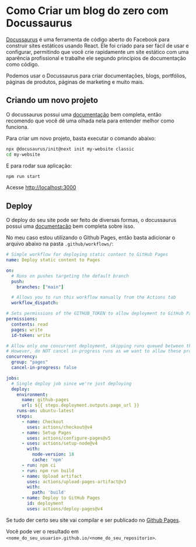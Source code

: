 # Como Criar um blog do zero com Docussaurus

[Docussaurus](https://docusaurus.io/pt-BR/) é uma ferramenta de código aberto do Facebook para construir sites estáticos usando React. Ele foi criado para ser fácil de usar e configurar, permitindo que você crie rapidamente um site estático com uma aparência profissional e trabalhe ele segundo princípios de documentação como código.

Podemos usar o Docussaurus para criar documentações, blogs, portfólios, páginas de produtos, páginas de marketing e muito mais.

## Criando um novo projeto

O docussaurus possui uma [documentação](https://docusaurus.io/pt-BR/docs/category/getting-started) bem completa, então recomendo que você dê uma olhada nela para entender melhor como funciona.

Para criar um novo projeto, basta executar o comando abaixo:
```bash
npx @docusaurus/init@next init my-website classic
cd my-website
```

E para rodar sua aplicação:

```bash
npm run start
```
Acesse [http://localhost:3000](http://localhost:3000)

## Deploy
O deploy do seu site pode ser feito de diversas formas, o docussaurus possui uma [documentação](https://docusaurus.io/pt-BR/docs/deployment) bem completa sobre isso.

No meu caso estou utilizando o Github Pages, então basta adicionar o arquivo abaixo na pasta `.github/workflows/`:

```yaml title=".github/workflows/deploy.yml"
# Simple workflow for deploying static content to GitHub Pages
name: Deploy static content to Pages

on:
  # Runs on pushes targeting the default branch
  push:
    branches: ["main"]

  # Allows you to run this workflow manually from the Actions tab
  workflow_dispatch:

# Sets permissions of the GITHUB_TOKEN to allow deployment to GitHub Pages
permissions:
  contents: read
  pages: write
  id-token: write

# Allow only one concurrent deployment, skipping runs queued between the run in-progress and latest queued.
# However, do NOT cancel in-progress runs as we want to allow these production deployments to complete.
concurrency:
  group: "pages"
  cancel-in-progress: false

jobs:
  # Single deploy job since we're just deploying
  deploy:
    environment:
      name: github-pages
      url: ${{ steps.deployment.outputs.page_url }}
    runs-on: ubuntu-latest
    steps:
      - name: Checkout
        uses: actions/checkout@v4
      - name: Setup Pages
        uses: actions/configure-pages@v5
      - uses: actions/setup-node@v4
        with:
          node-version: 18
          cache: 'npm'
      - run: npm ci
      - run: npm run build
      - name: Upload artifact
        uses: actions/upload-pages-artifact@v3
        with:
          path: 'build'
      - name: Deploy to GitHub Pages
        id: deployment
        uses: actions/deploy-pages@v4
```
Se tudo der certo seu site vai compilar e ser publicado no [Github Pages](https://pages.github.com/). 

Você pode ver o resultado em `<nome_do_seu_usuario>.github.io/<nome_do_seu_repositorio>`.
